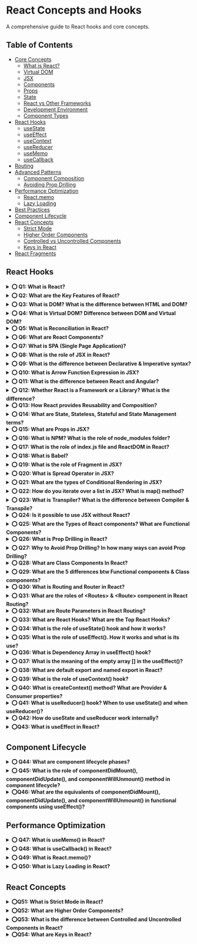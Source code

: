 

# React Concepts and Hooks

A comprehensive guide to React hooks and core concepts.

## Table of Contents

- [Core Concepts](#core-concepts)
  - [What is React?](#what-is-react)
  - [Virtual DOM](#virtual-dom)
  - [JSX](#jsx)
  - [Components](#components)
  - [Props](#props)
  - [State](#state)
  - [React vs Other Frameworks](#react-vs-other-frameworks)
  - [Development Environment](#development-environment)
  - [Component Types](#component-types)
- [React Hooks](#react-hooks)
  - [useState](#usestate)
  - [useEffect](#useeffect)
  - [useContext](#usecontext)
  - [useReducer](#usereducer)
  - [useMemo](#usememo)
  - [useCallback](#usecallback)
- [Routing](#routing)
- [Advanced Patterns](#advanced-patterns)
  - [Component Composition](#component-composition)
  - [Avoiding Prop Drilling](#avoiding-prop-drilling)
- [Performance Optimization](#performance-optimization)
  - [React.memo](#reactmemo)
  - [Lazy Loading](#lazy-loading)
- [Best Practices](#best-practices)
- [Component Lifecycle](#component-lifecycle)
- [React Concepts](#react-concepts)
  - [Strict Mode](#strict-mode)
  - [Higher Order Components](#higher-order-components)
  - [Controlled vs Uncontrolled Components](#controlled-vs-uncontrolled-components)
  - [Keys in React](#keys-in-react)
- [React Fragments](#react-fragments)


## React Hooks

<details>
<summary><b>⭕ Q1: What is React?</b></summary>

✅ React is an open-source JavaScript library 

✅ React is used for building user interface (UI)

✅ React simplifies creation of SPA (single page application) by using reusable components
</details>

<details>
<summary><b>⭕ Q2: What are the Key Features of React?</b></summary>

![Key Features of React](/assest/react/image.png)
</details>

<details>
<summary><b>⭕ Q3: What is DOM? What is the difference between HTML and DOM?</b></summary>

✅ DOM (Document Object Model) represents the web page as a tree-like structure which allows JavaScript to dynamically access and manipulate the content and structure of a web page.

![DOM](/assest/react/image1.png)

🔄 Difference Between HTML and DOM:

![HTML vs DOM](/assest/react/image2.png)
</details>

<details>
<summary><b>⭕ Q4: What is Virtual DOM? Difference between DOM and Virtual DOM?</b></summary>

✅ React uses a virtual DOM to efficiently update the UI without re-rendering the entire page, which helps improve performance and make the application more responsive.

✅ The Virtual DOM (V-DOM) is a lightweight JavaScript object that is a copy of the real DOM. It is used primarily by libraries like React to optimize performance during UI updates.

✅ The new virtual DOM is compared with the previous one (using a process called diffing).

![Virtual DOM](/assest/react/image3.png)

![DOM vs Virtual DOM](/assest/react/image4.png)
</details>

<details>
<summary><b>⭕ Q5: What is Reconciliation in React?</b></summary>

✅ Reconciliation is the process React uses to update the DOM efficiently when the state or props of a component change.

⚙️ Steps of Reconciliation:

👉 Render Phase:

🤎 A new Virtual DOM tree is created from the updated component.

👉 Diffing Algorithm:

🤎 Compares the new tree with the previous one.

🤎 Identifies which parts (nodes/components) changed.

👉 Commit Phase:

🤎 Applies only the necessary updates to the real DOM.
</details>

<details>
<summary><b>⭕ Q6: What are React Components?</b></summary>

✅ In React, a component is a reusable building block for creating user interface 

✅ React Components define how your UI looks and behaves.

✅ They can receive props, manage state, and respond to user interactions.

✅ Components promote reusability, modularity, and maintainability in your code.
</details>

<details>
<summary><b>⭕ Q7: What is SPA (Single Page Application)?</b></summary>

✅ A Single Page Application (SPA) is a web application that has only one single web page.

✅ Whenever user does some action on the website, then in response content is dynamically updated without refreshing or loading a new page.
</details>

<details>
<summary><b>⭕ Q8: What is the role of JSX in React?</b></summary>

✅ JSX stands for JavaScript XML  

✅ JSX allows you to write HTML-like code inside JavaScript, which makes it easier to visualize and build component UIs in a clean and readable way.

✅ JSX is converted to JavaScript via tools like Babel, because browsers understand JavaScript not JSX

```javascript
//JSX
const Welcome = (props) => {
  return <h1>Hello, {props.name}!</h1>;
};

//Transpiles To (Behind the Scenes)
const Welcome = (props) => {
  return React.createElement('h1', null, `Hello, ${props.name}!`);
};
```

✅ This transformation is handled by Babel, a JavaScript compiler
</details>

<details>
<summary><b>⭕ Q9: What is the difference between Declarative & Imperative syntax?</b></summary>

👉 Declarative

✅ 1. Declarative syntax focuses on describing the desired result without specifying the step-by-step process.
✅ 2. JSX in React is used to write declarative syntax.

* Focuses on: What the result should be.
* Describes the desired outcome, not the step-by-step process.
* Code is often cleaner, more abstracted, and reactive.
* React promotes declarative style.

```javascript
function App() {
  return <button onClick={() => alert("Clicked!")}>Click Me</button>;
}
```

👉 Imperative

✅ 1. Imperative syntax involves step by step process to achieve a particular goal.
✅ 2. JavaScript has an imperative syntax.

* Focuses on: How to achieve a result.
* You write step-by-step instructions.
* Used in vanilla JavaScript DOM manipulation, C, etc.
* Often more manual and verbose.

```javascript
const button = document.createElement('button');
button.innerText = 'Click Me';
button.addEventListener('click', () => alert('Clicked!'));
document.body.appendChild(button);
```
</details>

<details>
<summary><b>⭕ Q10: What is Arrow Function Expression in JSX?</b></summary>

✅ An Arrow Function Expression in JSX refers to using JavaScript arrow functions (=>) directly inside JSX, often for event handling, inline rendering, or short functional logic.

✅ Arrow functions are concise and preserve the this context from their parent scope, which makes them especially useful in React components.

```jsx
<button onClick={() => alert('Clicked!')}>Click Me</button>
```

* Here, () => alert('Clicked!') is an arrow function expression used inline inside JSX.
</details>

<details>
<summary><b>⭕ Q11: What is the difference between React and Angular?</b></summary>

✅ React and Angular are two of the most popular frameworks/libraries for building modern web applications — but they differ significantly in architecture, philosophy, and usage.

✅ React is a flexible library for building UIs; it gives you freedom to choose tools.

✅ Angular is a complete framework with more built-in features but a steeper learning curve.

![React vs Angular](/assest/react/image6.png)
</details>

<details>
<summary><b>⭕ Q12: Whether React is a Framework or a Library? What is the difference?</b></summary>

✅ React = Library: Focuses only on the view/UI layer.

✅ You're free to pick your own stack for routing (e.g., React Router), state (e.g., Redux, Zustand), or data (e.g., Axios, TanStack Query).

✅ A framework (like Angular) includes most of these features out of the box.

![Framework vs Library](/assest/react/image7.png)
</details>

<details>
<summary><b>⭕ Q13: How React provides Reusability and Composition?</b></summary>

✅ React provides reusability and composition through its component-based architecture.

✅ **Reusability:-** Once you create a component, you can re-use it in different parts of your application or even in multiple projects.

👉 React promotes DRY (Don't Repeat Yourself) by encouraging you to:

✅ Write once, reuse anywhere – Components are just JavaScript functions.

✅ Parameterize components with props to change behavior or content.

✅ Create UI libraries of reusable components (e.g., buttons, inputs, cards).

```javascript
function Button({ label, onClick }) {
  return <button onClick={onClick}>{label}</button>;
}

// Reuse:
<Button label="Save" onClick={handleSave} />
<Button label="Cancel" onClick={handleCancel} />
```

✅ **Composition:-** Composition is creating new and big components by combining existing small components. Its advantage is, change to one small component will not impact other components.

✅ Composition is the idea of nesting components inside others to build larger pieces of the UI from small, simple parts.

✅ React prefers composition over inheritance, allowing flexibility and modularity.

```javascript
function Card({ title, children }) {
  return (
    <div className="card">
      <h2>{title}</h2>
      <div>{children}</div>
    </div>
  );
}

function App() {
  return (
    <Card title="Welcome">
      <p>This is the card content!</p>
    </Card>
  );
}
```
</details>

<details>
<summary><b>⭕ Q14: What are State, Stateless, Stateful and State Management terms?</b></summary>

🧠 State in React:  

✅ Refers to how you store, update, and share state across your application.
✅ "state" refers to the current data of the component

🧠 Stateless Component:

✅ A stateless component does not manage or store state.
✅ It only receives props and renders UI.

```javascript
import React from 'react';

export function App(props) {
  let count = 0 

  const clickHandle = () => {
    count += 1 
    console.log(count,'this is count')
  }
  return (
    <div className='App'>
      <h1>{count}</h1>
      <button onClick={clickHandle}> click me </button>
    </div>
  );
}
```

🧠 Stateful Component

✅ A stateful component has its own internal state using useState, useReducer, or class-based this.state.

✅ It controls dynamic behavior.

✅ Stateful or state management means, when a user performs some actions on the UI, then the React application should be able to update and re-render that data or state on the UI.

```javascript
import React, {useState} from 'react';

export function App(props) {
  const [count, setCount] = useState(0)

  const clickHandle = () => {
    setCount(count+1)
  }
  return (
    <div className='App'>
      <h1>{count}</h1>
      <button onClick={clickHandle}> click me </button>
    </div>
  );
}
```
</details>

<details>
<summary><b>⭕ Q15: What are Props in JSX?</b></summary>

✅ props (properties) are way to pass data from parent component to child component

✅ Props are read-only 

✅ Props are immutable inside the component.

✅ Enables component reusability and dynamic rendering.

✅ Can pass any data: strings, numbers, arrays, functions, even components.

```javascript
function Greeting(props) {
  return <p>Good Morning, {props.name}!</p>;
}


function App() {
  return (
    <div>
      <Greeting name="John" /> // Good Morning,John
      <Greeting name="Sarah" /> // Good Morning,Sarah
    </div>
  );
}
```
</details>

<details>
<summary><b>⭕ Q16: What is NPM? What is the role of node_modules folder?</b></summary>

* **NPM (Node Package Manager)** is used to manage the dependencies for your Node project.

* **node_modules** folder contains all the dependencies of the node project.
</details>

<details>
<summary><b>⭕ Q17: What is the role of index.js file and ReactDOM in React?</b></summary>

✅ ReactDOM is a JavaScript library that renders components to the DOM or browser.

✅ The index.js file is the JavaScript file that replaces the root element of the index.html file with the newly rendered components.

```html
//html
<!DOCTYPE html>
<html lang="en">
  <head>
    <meta charset="UTF-8">
    <meta name="viewport" content="width=device-width, initial-scale=1.0">
    <link rel="stylesheet" href="src/style.css">
  </head>
  <body>
    <div id="root"></div>

    <script src="src/index.jsx"></script>
  </body>
</html>
```

```javascript
//react
import { StrictMode } from "react";
import { createRoot } from "react-dom/client";
import "./index.css";
import App from "./App.tsx";

createRoot(document.getElementById("root")).render(
  <StrictMode>
      <App />
  </StrictMode>
);
```
</details>

<details>
<summary><b>⭕ Q18: What is Babel?</b></summary>

✅ Babel in React is used to transpile JSX syntax into regular JavaScript which browser can understand.

✅ Converts JSX into valid JavaScript.

✅ Transforms modern JS syntax (like arrow functions, async/await, destructuring).

✅ Ensures browser compatibility by compiling code down to ES5.

![Babel](/assest/react/image8.png)
</details>

<details>
<summary><b>⭕ Q19: What is the role of Fragment in JSX?</b></summary>

✅ In JSX, you can only return one parent element from a component. If you need to return multiple sibling elements, you can:

✅ Wrap them in a <div> (adds extra node to DOM)

✅ Use a <React.Fragment> or <> (cleaner)

```javascript
import React from 'react';
import {Fragment} from 'react';

function ListItems() {
  return (
    <Fragment>
      <li>Apple</li>
      <li>Banana</li>
      <li>Cherry</li>
    </Fragment>
  );
}
```
or 
```javascript
function ListItems() {
  return (
    <>
      <li>Apple</li>
      <li>Banana</li>
      <li>Cherry</li>
    </>
  );
}
```
</details>

<details>
<summary><b>⭕ Q20: What is Spread Operator in JSX?</b></summary>

✅ The Spread Operator (...) is used to expand or spread an array or object 

✅ The spread operator (...) in JavaScript is used to unpack elements from arrays or copy/spread properties from objects. In JSX (React), it's often used to pass props dynamically. 

```javascript
import React from 'react';

export function App(props) {
  
  const user = {
    name: "Alice",
    age: 25,
    location: "New York"
  };
  return (
    <div className='App'>
     <Profile {...user} /> 
    </div>
  );
}

function Profile(props) {
  return (
    <div>
      <h2>{props.name}</h2> 
      <p>{props.age} years old</p>
      <p>From {props.location}</p>
    </div>
  );
}
```

✅ Used for copying, merging, and updating objects or arrays.

```javascript
//array 
const arr1 = [1, 2, 3];
const arr2 = [...arr1, 4, 5];  // [1, 2, 3, 4, 5]

//object 
const obj1 = { a: 1, b: 2 };
const obj2 = { ...obj1, c: 3 };  // { a: 1, b: 2, c: 3 }
```
</details>

<details>
<summary><b>⭕ Q21: What are the types of Conditional Rendering in JSX?</b></summary>

![Conditional Rendering](/assest/react/image9.png)

1️⃣ if-else Statement (outside JSX)

✅ Use this when logic is too complex to include inline inside JSX.

```javascript
function Greeting({ isLoggedIn }) {
  if (isLoggedIn) {
    return <h1>Welcome back!</h1>;
  } else {
    return <h1>Please sign in.</h1>;
  }
}
```

2️⃣ Ternary Operator condition ? true : false

✅ Use this inline in JSX for concise rendering:

```javascript
function Status({ online }) {
  return (
    <div>
      {online ? <p>Online ✅</p> : <p>Offline ❌</p>}
    </div>
  );
}
```

3️⃣ Logical AND Operator &&

✅ Render a component only if the condition is true (good for optional rendering).

```javascript
function Notification({ getData }) {
  return (
    <div>
      {getData.length > 0 && <p>You getData is success</p>}
    </div>
  );
}
```

4️⃣ switch-case (outside JSX)

✅ Useful when you have multiple conditions to handle.

```javascript
function RenderComponent({ role }) {
  switch (role) {
    case 'admin':
      return <h2>Admin Panel</h2>;
    case 'user':
      return <h2>User Dashboard</h2>;
    case 'guest':
      return <h2>Guest View</h2>;
    default:
      return <h2>Unknown Role</h2>;
  }
}
```

🧠 Summary Table:

![Conditional Rendering Summary](/assest/react/image10.png)
</details>

<details>
<summary><b>⭕ Q22: How do you iterate over a list in JSX? What is map() method?</b></summary>

✅ Creates a new array by applying a function to each item in an existing array.

✅ map() does not modify the original array

✅ Used often in React for rendering lists.

✅ the key(prop) Required for list items for React's internal tracking

```javascript
function FruitList() {
  const fruits = ["Apple", "Banana", "Cherry"];

  return (
    <ul>
      {fruits.map((fruit) => (
        <li key={fruit}>{fruit}</li>
      ))}
    </ul>
  );
}
```
</details>

<details>
<summary><b>⭕ Q23: What is Transpiler? What is the difference between Compiler & Transpile?</b></summary>

✅ A Transpiler is a tool that converts source code from one high-level programming language (JSX) to another high-level programming language (JavaScript).
// Example: Babel

✅ A compiler is a tool that converts high-level programming language (Java) into a lower-level language (machine code or bytecode).

![Transpiler vs Compiler](/assest/react/image11.png)
</details>

<details>
<summary><b>⭕ Q24: Is it possible to use JSX without React?</b></summary>

✅ Yes, it is technically possible to use JSX without React, but it requires a custom setup.

![JSX without React](/assest/react/image12.png)
</details>

<details>
<summary><b>⭕ Q25: What are the Types of React components? What are Functional Components?</b></summary>

//functional components
✅ Functional components are declared as a JavaScript function 

✅ They are stateless components, but with the help of hooks, they can now manage state also 

![Component Types](/assest/react/image13.png)
</details>

<details>
<summary><b>⭕ Q26: What is Prop Drilling in React?</b></summary>

✅ Prop Drilling the process of passing down props through multiple layers of components

```javascript
function App() {
  const user = "Alice";
  return <Parent user={user} />;
}

function Parent({ user }) {
  return <Child user={user} />;
}

function Child({ user }) {
  return <GrandChild user={user} />;
}

function GrandChild({ user }) {
  return <h1>Hello, {user}!</h1>;
}
```

![Prop Drilling](/assest/react/image15.png)
--
![Prop Drilling Visualization](/assest/react/image14.png)
</details>

<details>
<summary><b>⭕ Q27: Why to Avoid Prop Drilling? In how many ways can avoid Prop Drilling?</b></summary>

👉 Why to avoid Prop Drilling:

✅ 1. Maintenance: Prop drilling can make code harder to maintain as changes in data flow require updates across multiple components.

✅ 2. Complexity: It increases code complexity and reduces code readability.

✅ 3. Debugging: Debugging becomes challenging when props need to be traced through numerous components.

👉 Ways to Avoid Prop Drilling in React

1️⃣ React Context API (Most Common)

2️⃣ State Management Libraries (Redux, MobX, Recoil, Zustand)

3️⃣ Component Composition (Children/Render Props)

4️⃣ Custom Hooks
</details>

<details>
<summary><b>⭕ Q28: What are Class Components In React?</b></summary>

✅ Class components are defined using JavaScript classes.

✅ They are stateful components by using the lifecycle methods.

✅ The render method in a class component is responsible for returning JSX.
</details>

<details>
<summary><b>⭕ Q29: What are the 5 differences btw Functional components & Class components?</b></summary>

✅ Functional components are simpler and preferred in modern React.

✅ Class components are older and still valid, especially in legacy codebases.

![Functional vs Class Components](/assest/react/image16.png)
</details>

<details>
<summary><b>⭕ Q30: What is Routing and Router in React?</b></summary>

✅ Routing allows you to create a single-page web application with navigation, without the need for a full-page refresh.

✅ React Router is a library for handling routing and enables navigation and React Router rendering of different components based on the URL.
</details>

<details>
<summary><b>⭕ Q31: What are the roles of &lt;Routes&gt; & &lt;Route&gt; component in React Routing?</b></summary>

✅ The &lt;Routes&gt; component is used as the root container for declaring your collection of routes.

✅ The &lt;Route&gt; component is used to define a route and specify the component that should render when the route matches.

* For example, in this code if user enter "websitename.com/about" in url, then matching "About" component will be rendered.
</details>

<details>
<summary><b>⭕ Q32: What are Route Parameters in React Routing?</b></summary>

✅ Route parameters in React Router are a way to pass dynamic values (data) to the component as part of the URL path.
</details>

<details>
<summary><b>⭕ Q33: What are React Hooks? What are the Top React Hooks?</b></summary>

✅ 1. React Hooks are inbuilt functions provided by React that allow functional components to use state and lifecycle features.

✅ 2. Before Hooks, class components lifecycle methods were used to maintain state in React applications.

✅ 3. To use React Hook first we first have to import it from React library:

![React Hooks](/assest/react/image17.png)
</details>

<details>
<summary><b>⭕ Q34: What is the role of useState() hook and how it works?</b></summary>

✅ The useState hook enables functional components to manage state.

✅ useState() working: useState() function accept the initial state value as the parameter and returns an array with two elements:

1. The first element is the current state value (count in this code).
2. Second element is the function that is used to update the state (setCount in this code).

✅ The concept of assign array elements to individual variables is called array destructuring.

```javascript
import React, { useState } from 'react';

export function App(props) {
  const [state, setState] = useState()
  return (
    <div className='App'>
      <h1>hello</h1>
    </div>
  );
}
```

![useState hook](/assest/react/image18.png)
</details>

<details>
<summary><b>⭕ Q35: What is the role of useEffect(). How it works and what is its use?</b></summary>

✅ The useEffect Hook in React is used to perform side effects in functional components.

✅ For example, data fetching from API, subscriptions, DOM manipulation or any other operation that needs to be performed after the component has been rendered.

✅ useEffect() is called after the component renders. Example, side effects.

✅ useEffect() function will accept two parameter: (Effect function, dependency array).

```javascript
useEffect(() => {
  fetch("https://api.example.com/data")
    .then(res => res.json())
    .then(data => setData(data));
}, []); // runs once after first render
```
</details>

<details>
<summary><b>⭕ Q36: What is Dependency Array in useEffect() hook?</b></summary>

✅ Dependencies arrays (optional) act as triggers for useEffect to rerun; meaning if any of dependencies values change, the code inside useEffect() will be executed again.

✅ To control how often and when the effect runs.

✅ It helps React optimize performance by avoiding unnecessary re-runs of the effect.
</details>

<details>
<summary><b>⭕ Q37: What is the meaning of the empty array [] in the useEffect()?</b></summary>

✅ An empty array indicates that the effect function should only run once 

✅ Fetching data once

✅ Initializing a library or subscription

✅ Setting up event listeners (with cleanup)

🔍 The empty array tells React:

"This effect has no dependencies — nothing to watch for changes."

✅ So React runs the effect once (when the component is mounted), and never again.

✅ This behavior is similar to the componentDidMount() lifecycle method in class components.

```javascript
import React, { useEffect } from 'react';

function App() {
  useEffect(() => {
    console.log('Runs only once, when component mounts');
  }, []); // <- empty array here

  return <div>Hello, React!</div>;
}
```
</details>

<details>
<summary><b>⭕ Q38: What are default export and named export in React?</b></summary>

✅ **Default Export**: Allows you to export a single value as the main export from a file

```javascript
// In Component.js
const MyComponent = () => {
  return <div>Hello World</div>;
};

export default MyComponent;

// In another file
import MyComponent from './Component'; // Name can be anything
```

✅ **Named Export**: Allows you to export multiple values from a file

```javascript
// In utils.js
export const add = (a, b) => a + b;
export const subtract = (a, b) => a - b;

// In another file
import { add, subtract } from './utils'; // Names must match exactly
```

✅ **Key differences**:
- A file can have multiple named exports but only one default export
- Default exports can be imported with any name, named exports must use the exact export name
- Named exports are helpful when a module has multiple functionalities
</details>

<details>
<summary><b>⭕ Q39: What is the role of useContext() hook?</b></summary>

✅ **useContext()** allows you to access global data without prop drilling (passing props manually through every level of the component tree)

✅ It only lets you read the context and subscribe to its changes

✅ It does not trigger a re-render if the consuming component is not inside the Provider

✅ It must be used inside a functional component

```javascript
import React, {createContext} from 'react';

const ThemeContext = createContext('light');

// 2. Provide the context
function App() {
  return (
    <ThemeContext.Provider value="dark">
      <Toolbar />
    </ThemeContext.Provider>
  );
}

import React, { useContext} from 'react'
//access data in component
function Toolbar() {
  const theme = useContext(ThemeContext);
  return <div>The current theme is {theme}</div>;
}
```

![Context API visualization](/assest/react/image19.png)
</details>

<details>
<summary><b>⭕ Q40: What is createContext() method? What are Provider & Consumer properties?</b></summary>

✅ **createContext()** function returns an object with Provider and Consumer properties

✅ The Provider property is responsible for providing the context value to all its child components

✅ useContext() method or Consumer property can be used to consume the context value in child components
</details>

<details>
<summary><b>⭕ Q41: What is useReducer() hook? When to use useState() and when useReducer()?</b></summary>

✅ The **useReducer()** hook is an alternative to useState() for managing more complex state logic in React functional components

```javascript
const [state, dispatch] = useReducer(reducer, initialState);
```

✅ **reducer**: A function that defines how the state is updated

✅ **initialState**: The starting state

✅ **dispatch**: A function to send actions to the reducer

```javascript
import React, { useReducer } from 'react';

// Step 1: Define initial state
const initialState = { count: 0 };

// Step 2: Create reducer function
function reducer(state, action) {
  switch (action.type) {
    case 'increment':
      return { count: state.count + 1 };
    case 'decrement':
      return { count: state.count - 1 };
    default:
      return state;
  }
}

// Step 3: Use in a component
function Counter() {
  const [state, dispatch] = useReducer(reducer, initialState);

  return (
    <div>
      <h2>Count: {state.count}</h2>
      <button onClick={() => dispatch({ type: 'increment' })}>+</button>
      <button onClick={() => dispatch({ type: 'decrement' })}>-</button>
    </div>
  );
}
```

📝 **Conclusion**:

✅ Use **useState()** for simple and isolated state needs

👉 Use **useReducer()** when:
- Your component state is complex
- You need centralized state management logic
- You are refactoring a component with too many useState() calls

![useReducer illustration](/assest/react/image20.png)
</details>

<details>
<summary><b>⭕ Q42: How do useState and useReducer work internally?</b></summary>

**useState working flow**:
![useState flow](/assest/react/image22.png)

**useReducer working flow**:
![useReducer flow](/assest/react/image21.png) ![useReducer dispatch flow](/assest/react/image23.png)
</details>

<details>
<summary><b>⭕Q43: What is useEffect in React?</b></summary>

🧊 **useEffect** is a React Hook that lets you perform side effects in function components. Side effects include things like:
   - Fetching data from an API
   - Subscribing to events (like WebSockets)
   - Manually manipulating the DOM
   - Setting timers

🧊 **Runs after render**: The effect runs after the component renders

🧊 **Dependency array**: Determines when the effect runs:
   - `[]` (empty array): runs only once after the initial render
   - `[someValue]`: runs when someValue changes
   - No array: runs after every render

```javascript
//useEffect rendering output example
import React, {useEffect} from 'react'

function App() {
    console.log('start')
    useEffect(()=>{
        console.log('this is useEffect')
    })
    console.log('end')
    return <h1>hello</h1>
}
export default App

//output 
// start 
// end 
// this is useEffect
```
</details>

## Component Lifecycle

<details>
<summary><b>⭕ Q44: What are component lifecycle phases?</b></summary>

👉 **Mounting Phase** (Component creation started)
- This phase occurs when an instance of a component is being created and inserted into the DOM

👉 **Updating Phase** (Component updates)
- This phase occurs when a component is being re-rendered as a result of changes to either its props or state

👉 **Unmounting Phase** (Removal from the DOM)
- This phase occurs when a component is being removed from the DOM
</details>

<details>
<summary><b>⭕ Q45: What is the role of componentDidMount(), componentDidUpdate(), and componentWillUnmount() method in component lifecycle?</b></summary>

🔹 **1. componentDidMount()**
- 📌 Called once after the component is mounted (inserted into the DOM)
- 📌 Ideal for: API calls, event listeners, initial DOM operations, etc.

```javascript
class MyComponent extends React.Component {
  componentDidMount() {
    console.log("Component mounted");
    // Fetch data or set up listeners
  }

  render() {
    return <div>Hello</div>;
  }
}
```

🔹 **2. componentDidUpdate(prevProps, prevState)**
- 📌 Called after every update (re-render), except the first render
- 📌 Ideal for: Reacting to prop/state changes, making network calls, etc.

```javascript
class MyComponent extends React.Component {
  componentDidUpdate(prevProps, prevState) {
    if (prevProps.value !== this.props.value) {
      console.log("Prop changed, do something");
    }
  }

  render() {
    return <div>Updated Value: {this.props.value}</div>;
  }
}
```

🔹 **3. componentWillUnmount()**
- 📌 Called just before the component is removed from the DOM
- 📌 Ideal for: Cleanup, such as removing event listeners or cancelling timers

```javascript
class MyComponent extends React.Component {
  componentWillUnmount() {
    console.log("Component will unmount");
    // Cleanup logic
  }

  render() {
    return <div>Goodbye</div>;
  }
}
```
</details>

<details>
<summary><b>⭕Q46: What are the equivalents of componentDidMount(), componentDidUpdate(), and componentWillUnmount() in functional components using useEffect()?</b></summary>

📘 **useEffect()** can handle all 3 lifecycles based on how you use it:

✅ **Equivalent of componentDidMount()**:
```javascript
useEffect(() => {
  console.log("Component mounted");
  // API call or setup
}, []); // Empty dependency array = run once
```

✅ **Equivalent of componentDidUpdate()**:
```javascript
useEffect(() => {
  console.log("Prop or state changed");
}, [props.value]); // Run when `props.value` changes
```

✅ **Equivalent of componentWillUnmount()**:
```javascript
useEffect(() => {
  const timer = setInterval(() => console.log("Tick"), 1000);
  
  return () => {
    console.log("Cleanup before unmount");
    clearInterval(timer);
  };
}, []);
```
</details>

## Performance Optimization

<details>
<summary><b>⭕ Q47: What is useMemo() in React?</b></summary>

✅ **useMemo()** is a React hook that memorizes (caches) the result of a function, so it only recalculates when its dependencies change. This is useful for expensive calculations to avoid doing the same work on every render.

🧠 **Syntax**:
```javascript
const memoizedValue = useMemo(() => computeExpensiveValue(a, b), [a, b]);
```

🧠 **Example**:
```javascript
import React, { useState, useMemo } from 'react';

function ExpensiveComponent({ num }) {
  const expensiveCalculation = (n) => {
    console.log('Calculating...');
    let result = 0;
    for (let i = 0; i < 100000000; i++) result += n;
    return result;
  };

  const result = useMemo(() => expensiveCalculation(num), [num]);

  return <div>Result: {result}</div>;
}
```

❎ Without useMemo, the calculation runs on every render
✅ With useMemo, the calculation runs only when num changes
</details>

<details>
<summary><b>⭕ Q48: What is useCallback() in React?</b></summary>

✅ **useCallback()** returns a memoized version of a function, preventing it from being recreated on every render. It's useful when you pass functions to child components to prevent unnecessary re-renders.

🧠 **Syntax**:
```javascript
const memoizedCallback = useCallback(() => {
  doSomething(a, b);
}, [a, b]);
```

🧠 **Example**:
```javascript
import React, { useState, useCallback } from 'react';

function Button({ handleClick }) {
  console.log('Button rendered');
  return <button onClick={handleClick}>Click me</button>;
}

function App() {
  const [count, setCount] = useState(0);

  const memoizedClick = useCallback(() => {
    setCount(prev => prev + 1);
  }, []);

  return <Button handleClick={memoizedClick} />;
}
```

❎ Without useCallback, handleClick is recreated every time
✅ With useCallback, handleClick stays the same unless dependencies change
</details>

<details>
<summary><b>⭕ Q49: What is React.memo()?</b></summary>

✅ **React.memo()** is a higher-order component that prevents a functional component from re-rendering if its props haven't changed.

🧠 **Syntax**:
```javascript
const MemoizedComponent = React.memo(Component);
```

🧠 **Example**:
```javascript
import React, { useState } from 'react';

const Child = React.memo(({ name }) => {
  console.log('Child rendered');
  return <div>Hello {name}</div>;
});

function App() {
  const [count, setCount] = useState(0);

  return (
    <>
      <Child name="React" />
      <button onClick={() => setCount(count + 1)}>Increase</button>
    </>
  );
}
```

📌 Here, the Child component won't re-render unless the name prop changes.
</details>

<details>
<summary><b>⭕ Q50: What is Lazy Loading in React?</b></summary>

✅ **Lazy loading** is a performance optimization where components are loaded only when needed — instead of loading everything at once. React provides React.lazy() and Suspense for this.

🧠 **Syntax**:
```javascript
const LazyComponent = React.lazy(() => import('./MyComponent'));
```

🧠 **Example**:
```javascript
import React, { Suspense } from 'react';

const LazyComponent = React.lazy(() => import('./MyComponent'));

function App() {
  return (
    <div>
      <h1>Main App</h1>
      <Suspense fallback={<div>Loading...</div>}>
        <LazyComponent />
      </Suspense>
    </div>
  );
}
```

📌 **Benefits**:
- Reduces initial load time
- Loads heavy components only when needed

![Lazy Loading Illustration](/assest/react/image24.png)
</details>

## React Concepts

<details>
<summary><b>⭕Q51: What is Strict Mode in React?</b></summary>

✅ **React Strict Mode** is a tool that helps developers identify potential problems in their applications during development. It does not render anything on the UI and does not affect production builds — it only runs in development mode.

🚦 **Why Use Strict Mode?**
- 🧊 Detecting unsafe lifecycle methods
- 🧊 Warning about legacy string refs
- 🧊 Identifying unexpected side effects
- 🧊 Detecting state updates inside useEffect cleanup
- 🧊 Double-invoking certain functions to simulate strict behavior (in development)
</details>

<details>
<summary><b>⭕Q52: What are Higher Order Components?</b></summary>

🧊 **Higher-Order Component (HOC)** is a function that takes in a component and returns a new component.

📌 Think of HOCs like wrappers that add extra features or data to a component without modifying the original one.

```javascript
import React from 'react';

// Higher Order Component
function withLogger(WrappedComponent) {
  return function EnhancedComponent(props) {
    console.log('Props:', props);
    return <WrappedComponent {...props} />;
  };
}

// Normal component
function Hello({ name }) {
  return <h1>Hello, {name}</h1>;
}

// Enhanced version of Hello
const HelloWithLogger = withLogger(Hello);

// Usage
<HelloWithLogger name="React" />;
```

✅ This will log the props every time the component renders, without changing the original Hello component.

![HOC Illustration](/assest/react/image25.png)
</details>

<details>
<summary><b>⭕Q53: What is the difference between Controlled and Uncontrolled Components in React?</b></summary>

📌 In React, form elements like `<input>`, `<textarea>`, and `<select>` can be either:
- 🧊 **Controlled Components** — where React controls the form state
- 🧊 **Uncontrolled Components** — where the DOM manages the state

🔧 **Controlled Component**:
✅ React manages the state via useState or this.state

```javascript
import React, { useState } from 'react';

function ControlledInput() {
  const [name, setName] = useState('');

  return (
    <div>
      <input 
        type="text" 
        value={name}
        onChange={(e) => setName(e.target.value)} 
      />
      <p>You typed: {name}</p>
    </div>
  );
}
```

🧠 **Explanation**:
- 📌 value={name} binds the input value to React state
- 📌 onChange updates the state
- 📌 React controls everything

🔧 **Uncontrolled Component**:
✅ React does not manage the input value — instead, it accesses the value using a ref

```javascript
import React, { useRef } from 'react';

function UncontrolledInput() {
  const inputRef = useRef();

  const handleSubmit = () => {
    alert('Input Value: ' + inputRef.current.value);
  };

  return (
    <div>
      <input type="text" ref={inputRef} />
      <button onClick={handleSubmit}>Submit</button>
    </div>
  );
}
```

🧠 **Explanation**:
- 📌 No useState — React doesn't track the input value
- 📌 You access the DOM value via ref
</details>

<details>
<summary><b>⭕Q54: What are Keys in React?</b></summary>

✅ In React, a **key** is a special attribute you add to elements when creating lists. Keys help React identify which items have changed, been added, or removed, making rendering more efficient.

📉 **Bad Example Using Index**:
```javascript
// Not ideal if items can be added/removed
{items.map((item, index) => (
  <li key={index}>{item.name}</li>
))}
```

✅ **Better Example Using Unique ID**:
```javascript
{items.map((item) => (
  <li key={item.id}>{item.name}</li>
))}
```

🧠 **What Happens Without Keys?**
- 📌 React may re-render entire lists unnecessarily
- 📌 You can get bugs with input fields losing focus or incorrect updates
- 📌 Warning: "Each child in a list should have a unique key prop."

![Keys in React illustration](/assest/react/image26.png)
</details>